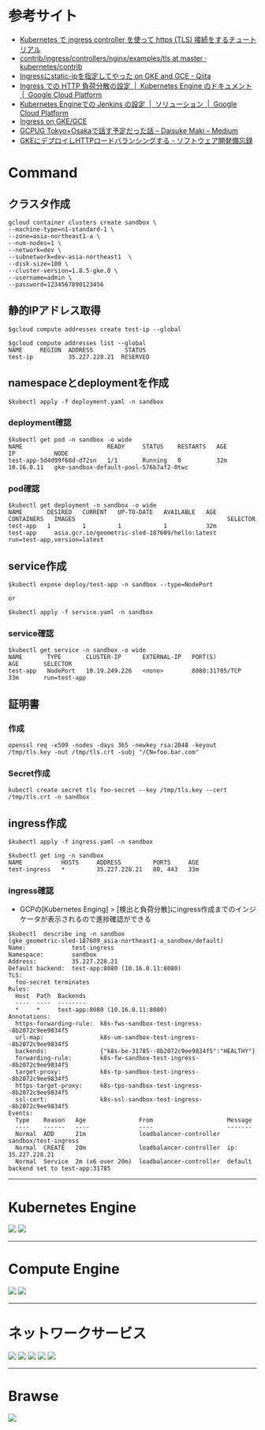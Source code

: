 # 参考サイト
* [Kubernetes で ingress controller を使って https (TLS) 接続をするチュートリアル](http://blog.lesson-time.com/tutorial-for-k8s-tls-setting/)
* [contrib/ingress/controllers/nginx/examples/tls at master · kubernetes/contrib](https://github.com/kubernetes/contrib/tree/master/ingress/controllers/nginx/examples/tls)
* [Ingressにstatic-ipを指定してやった on GKE and GCE - Qiita](https://qiita.com/tinjyuu/items/fd7a97b0b81963dcc7f2)
* [Ingress での HTTP 負荷分散の設定  |  Kubernetes Engine のドキュメント  |  Google Cloud Platform](https://cloud.google.com/kubernetes-engine/docs/tutorials/http-balancer?hl=ja)
* [Kubernetes Engineでの Jenkins の設定  |  ソリューション  |  Google Cloud Platform](https://cloud.google.com/solutions/jenkins-on-container-engine-tutorial?hl=ja)
* [Ingress on GKE/GCE](https://www.slideshare.net/shoutayoshikai/ingress-on-gkegce)
* [GCPUG Tokyo+Osakaで話す予定だった話 – Daisuke Maki – Medium](https://medium.com/@lestrrat/gcpug-tokyo-osaka%E3%81%A7%E8%A9%B1%E3%81%99%E4%BA%88%E5%AE%9A%E3%81%A0%E3%81%A3%E3%81%9F%E8%A9%B1-8076bf314777)
* [GKEにデプロイしHTTPロードバランシングする - ソフトウェア開発備忘録](http://yuki-toida.hatenablog.com/entry/2017/09/21/000000)

# Command
## クラスタ作成
```
gcloud container clusters create sandbox \
--machine-type=n1-standard-1 \
--zone=asia-northeast1-a \
--num-nodes=1 \
--network=dev \
--subnetwork=dev-asia-northeast1  \
--disk-size=100 \
--cluster-version=1.8.5-gke.0 \
--username=admin \
--password=1234567890123456
```

## 静的IPアドレス取得
```
$gcloud compute addresses create test-ip --global

$gcloud compute addresses list --global
NAME     REGION  ADDRESS         STATUS
test-ip          35.227.228.21  RESERVED
```

## namespaceとdeploymentを作成
```
$kubectl apply -f deployment.yaml -n sandbox
```

### deployment確認
```
$kubectl get pod -n sandbox -o wide
NAME                        READY     STATUS    RESTARTS   AGE       IP           NODE
test-app-5d4d99f68d-d72sn   1/1       Running   0          32m       10.16.0.11   gke-sandbox-default-pool-576b7af2-0twc
```

### pod確認
```
$kubectl get deployment -n sandbox -o wide
NAME       DESIRED   CURRENT   UP-TO-DATE   AVAILABLE   AGE       CONTAINERS   IMAGES                                           SELECTOR
test-app   1         1         1            1           32m       test-app     asia.gcr.io/geometric-sled-187609/hello:latest   run=test-app,version=latest
```

## service作成
```
$kubectl expose deploy/test-app -n sandbox --type=NodePort

or

$kubectl apply -f service.yaml -n sandbox
```

### service確認
```
$kubectl get service -n sandbox -o wide
NAME       TYPE       CLUSTER-IP      EXTERNAL-IP   PORT(S)          AGE       SELECTOR
test-app   NodePort   10.19.249.226   <none>        8080:31785/TCP   33m       run=test-app
```

## 証明書
### 作成
```
openssl req -x509 -nodes -days 365 -newkey rsa:2048 -keyout /tmp/tls.key -out /tmp/tls.crt -subj "/CN=foo.bar.com"
```

### Secret作成
```
kubectl create secret tls foo-secret --key /tmp/tls.key --cert /tmp/tls.crt -n sandbox
```

## ingress作成
```
$kubectl apply -f ingress.yaml -n sandbox

$kubectl get ing -n sandbox
NAME           HOSTS     ADDRESS         PORTS     AGE
test-ingress   *         35.227.228.21   80, 443   33m
```

### ingress確認
* GCPの[Kubernetes Enging] > [検出と負荷分散]にingress作成までのインジケータが表示されるので進捗確認ができる

```
$kubectl  describe ing -n sandbox                                                   (gke_geometric-sled-187609_asia-northeast1-a_sandbox/default)
Name:             test-ingress
Namespace:        sandbox
Address:          35.227.228.21
Default backend:  test-app:8080 (10.16.0.11:8080)
TLS:
  foo-secret terminates
Rules:
  Host  Path  Backends
  ----  ----  --------
  *     *     test-app:8080 (10.16.0.11:8080)
Annotations:
  https-forwarding-rule:  k8s-fws-sandbox-test-ingress--8b2072c9ee9834f5
  url-map:                k8s-um-sandbox-test-ingress--8b2072c9ee9834f5
  backends:               {"k8s-be-31785--8b2072c9ee9834f5":"HEALTHY"}
  forwarding-rule:        k8s-fw-sandbox-test-ingress--8b2072c9ee9834f5
  target-proxy:           k8s-tp-sandbox-test-ingress--8b2072c9ee9834f5
  https-target-proxy:     k8s-tps-sandbox-test-ingress--8b2072c9ee9834f5
  ssl-cert:               k8s-ssl-sandbox-test-ingress--8b2072c9ee9834f5
Events:
  Type    Reason   Age               From                     Message
  ----    ------   ----              ----                     -------
  Normal  ADD      21m               loadbalancer-controller  sandbox/test-ingress
  Normal  CREATE   20m               loadbalancer-controller  ip: 35.227.228.21
  Normal  Service  2m (x6 over 20m)  loadbalancer-controller  default backend set to test-app:31785
```

---
# Kubernetes Engine
<img src="./images/deployment.png" />
<img src="./images/ingress.png" />

---
# Compute Engine
<img src="./images/instance.png" />
<img src="./images/instance_group.png" />

---
# ネットワークサービス
<img src="./images/loadbalancer.png" />
<img src="./images/global_transfer_rule.png" />
<img src="./images/target_proxy.png" />
<img src="./images/backend_service.png" />
<img src="./images/certificate.png" />


---
# Brawse
<img src="./images/browse_certificate.png" />
